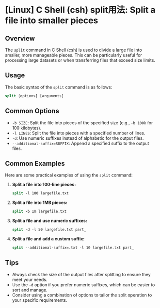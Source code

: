 # [Linux] C Shell (csh) split用法: Split a file into smaller pieces

## Overview
The `split` command in C Shell (csh) is used to divide a large file into smaller, more manageable pieces. This can be particularly useful for processing large datasets or when transferring files that exceed size limits.

## Usage
The basic syntax of the `split` command is as follows:

```csh
split [options] [arguments]
```

## Common Options
- `-b SIZE`: Split the file into pieces of the specified size (e.g., `-b 100k` for 100 kilobytes).
- `-l LINES`: Split the file into pieces with a specified number of lines.
- `-d`: Use numeric suffixes instead of alphabetic for the output files.
- `--additional-suffix=SUFFIX`: Append a specified suffix to the output files.

## Common Examples
Here are some practical examples of using the `split` command:

1. **Split a file into 100-line pieces:**
   ```csh
   split -l 100 largefile.txt
   ```

2. **Split a file into 1MB pieces:**
   ```csh
   split -b 1m largefile.txt
   ```

3. **Split a file and use numeric suffixes:**
   ```csh
   split -d -l 50 largefile.txt part_
   ```

4. **Split a file and add a custom suffix:**
   ```csh
   split --additional-suffix=.txt -l 10 largefile.txt part_
   ```

## Tips
- Always check the size of the output files after splitting to ensure they meet your needs.
- Use the `-d` option if you prefer numeric suffixes, which can be easier to sort and manage.
- Consider using a combination of options to tailor the split operation to your specific requirements.